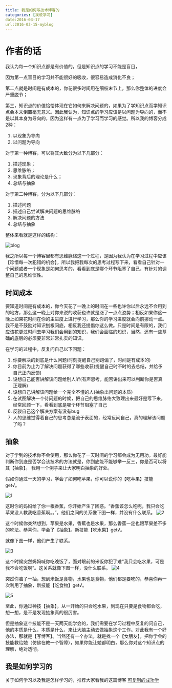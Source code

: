 ```yaml
---
title: 我是如何写技术博客的
categories: [我说学习]
date:2016-03-17
url:2016-03-15-myblog
---
```


# 作者的话

我认为每一个知识点都是有价值的，但是知识点的学习不能是盲目，

因为第一点盲目的学习并不能很好的吸收，很容易造成消化不良；

第二点就是时间是有成本的，你花很多时间用在细枝末节上，那么你整体的进度会严重脱节；

第三，知识点的价值恰恰体现在它如何来解决问题的，如果为了学知识点而学知识点会本末倒置毫无意义。因此我认为，知识点的学习应该是以问题为导向的，而不是以其本身为导向的，因为这样有一点为了学习而学习的感觉。所以我的博客分成2种：

1. 以现象为导向
2. 以问题为导向

对于第一种博客，可以将其大致分为以下几部分：

1. 描述现象；
2. 思维脉络；
3. 现象背后的理论是什么；
4. 总结与抽象

对于第二种博客，分为以下几部分：

1. 描述问题
2. 描述自己尝试解决问题的思维脉络
3. 解决问题的方法
4. 总结与抽象

整体来看就是这样的结构：

![blog](http://7xqo7w.com1.z0.glb.clouddn.com/howtowriteblog.png)

我之所以每一个博客里都有思维脉络这一个过程，是因为我认为在学习过程中应该【珍惜每一次犯错的机会】，所以我把我每次的思考过程写下来，看看自己针对一个问题或者一个现象是如何思考的，看看到底是哪个环节阻塞了自己，有针对的调整自己的思维惯性。

## 时间成本

要知道时间是有成本的，你今天花了一晚上的时间在一些也许你以后永远不会用到的地方，那么这一晚上对你来说的收获也许就是涨了一点点姿势；相反如果你这一晚上如果花时间在你的主进度上进行学习，那么你的学习进度就会向前挪动一点。我不是不鼓励对知识刨根问底，相反我还提倡你这么做。只是时间是有限的，我们应该花更过时间去学习我们会用到的知识，我们会面临的知识，当然，还有一些基础的底层的必须要非常非常扎实的知识。

在学习的过程中，反复问自己以下问题：

1. 你要解决的到底是什么问题(时刻提醒自己别跑偏了，时间是有成本的)
2. 你目前为止为了解决问题获得了哪些收获(提醒自己时不时的去总结，并给予自己正向反馈)
3. 设想自己能否讲解该问题给别人听(有声思考，能否讲出来可以判断你是否真正理解)
4. 设想自己讲解该问题给一个完全不懂的人(抽象出问题的本质)
5. 在试图解决一个待问题的时候，把自己的思维脉络大致理出来最好是写下来，经常回顾一下，看看到底是哪个环节阻塞了自己
6. 反驳自己这个解决方案有没有bug
7. 人的思维觉得着自己的思考总是流于表面的，经常反问自己，真的理解该问题了吗？

## 抽象

对于学到的技术你不会使用，那么你花了一天时间的学习都会成为无用功。最好能判断你到底是否学会该技术的方法就是，你到底能不能够举一反三，你是否可以将其【抽象】。
我用一个例子来让大家明白抽象的好处。

假如你通过一天的学习，学会了如何吃苹果，你可以说你的【吃苹果】技能get√。

![1](http://7xqo7w.com1.z0.glb.clouddn.com/howto1.png)

这时你的妈妈给了你一根香蕉，你开始产生了困惑。“香蕉该怎么吃呢，我只会吃苹果没人教我吃香蕉啊。。”。他们之间的关系像下图一样，并没有什么联系。
![2](http://7xqo7w.com1.z0.glb.clouddn.com/howto2.png)

这个时候你突然想到，苹果是水果，香蕉也是水果，那么香蕉一定也跟苹果差不多的吃法。恭喜你，学会了【抽象】。新技能【吃水果】get√。

就像下图一样，他们产生了联系。

![3](http://7xqo7w.com1.z0.glb.clouddn.com/howto3.png)

这个时候突然妈妈喊你吃晚饭了，面对眼前的米饭你犯了难“我只会吃水果，可是我不会吃饭啊”。这关系就像下图一样，没什么联系。
![4](http://7xqo7w.com1.z0.glb.clouddn.com/howto4.png)

突然你脑子一抽，想到米饭是食物，水果也是食物，他们都是要吃的，恭喜你再一次利用了抽象，新技能【吃食物】get√。

![5](http://7xqo7w.com1.z0.glb.clouddn.com/howto5.png)

至此，你通过神技【抽象】，从一开始的只会吃水果，到现在只要是食物都会吃，想一想，是不是发现抽象真的很厉害。

但是抽象这个技能不是一天两天能学会的，我们需要在学习过程中反复的问自己，他的本质是什么，本质是什么，来让大脑主动去做抽象这个工作。对此我有一个好办法，那就是【写博客】。当然还有一个办法，就是找一个【女朋友】，把你学会的技能教给她（仿佛在教一个智障），如果你能让她都明白，那么你对这个知识点的理解，绝对透彻。

## 我是如何学习的

关于如何学习以及我是怎样学习的，推荐大家看我的这篇博客
[可复制的成功学](http://www.sunopar.com/2016/03/13/%E5%8F%AF%E5%A4%8D%E5%88%B6%E7%9A%84%E6%88%90%E5%8A%9F%E5%AD%A6.html)